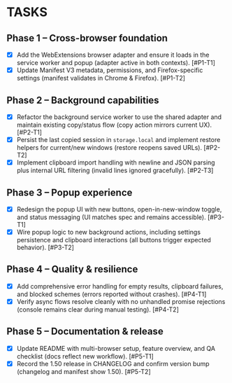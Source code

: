 # TASKS

## Phase 1 – Cross-browser foundation
- [x] Add the WebExtensions browser adapter and ensure it loads in the service worker and popup (adapter active in both contexts). [#P1-T1]
- [x] Update Manifest V3 metadata, permissions, and Firefox-specific settings (manifest validates in Chrome & Firefox). [#P1-T2]

## Phase 2 – Background capabilities
- [x] Refactor the background service worker to use the shared adapter and maintain existing copy/status flow (copy action mirrors current UX). [#P2-T1]
- [x] Persist the last copied session in `storage.local` and implement restore helpers for current/new windows (restore reopens saved URLs). [#P2-T2]
- [x] Implement clipboard import handling with newline and JSON parsing plus internal URL filtering (invalid lines ignored gracefully). [#P2-T3]

## Phase 3 – Popup experience
- [x] Redesign the popup UI with new buttons, open-in-new-window toggle, and status messaging (UI matches spec and remains accessible). [#P3-T1]
- [x] Wire popup logic to new background actions, including settings persistence and clipboard interactions (all buttons trigger expected behavior). [#P3-T2]

## Phase 4 – Quality & resilience
- [x] Add comprehensive error handling for empty results, clipboard failures, and blocked schemes (errors reported without crashes). [#P4-T1]
- [x] Verify async flows resolve cleanly with no unhandled promise rejections (console remains clear during manual testing). [#P4-T2]

## Phase 5 – Documentation & release
- [x] Update README with multi-browser setup, feature overview, and QA checklist (docs reflect new workflow). [#P5-T1]
- [x] Record the 1.50 release in CHANGELOG and confirm version bump (changelog and manifest show 1.50). [#P5-T2]
